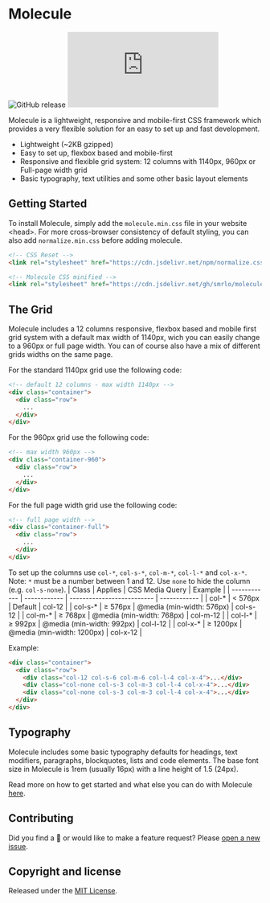 # Molecule
![GitHub release](https://img.shields.io/github/release/smrlo/molecule.svg)
![CSS gzip size](https://img.badgesize.io/smrlo/molecule/master/molecule.min.css?compression=gzip&label=CSS+gzip+size&style=flat)

Molecule is a lightweight, responsive and mobile-first CSS framework which provides a very flexible solution for an easy to set up and fast development.

- Lightweight (~2KB gzipped)
- Easy to set up, flexbox based and mobile-first
- Responsive and flexible grid system: 12 columns with 1140px, 960px or Full-page width grid
- Basic typography, text utilities and some other basic layout elements



## Getting Started
To install Molecule, simply add the `molecule.min.css` file in your website &lt;head&gt;. For more cross-browser consistency of default styling, you can also add `normalize.min.css` before adding molecule.

```html
<!-- CSS Reset -->
<link rel="stylesheet" href="https://cdn.jsdelivr.net/npm/normalize.css@8.0.1/normalize.min.css">

<!-- Molecule CSS minified -->
<link rel="stylesheet" href="https://cdn.jsdelivr.net/gh/smrlo/molecule/molecule.min.css">
```



## The Grid
Molecule includes a 12 columns responsive, flexbox based and mobile first grid system with a default max width of 1140px, wich you can easily change to a 960px or full page width. You can of course also have a mix of different grids widths on the same page.

For the standard 1140px grid use the following code:
```html
<!-- default 12 columns - max width 1140px -->
<div class="container">
  <div class="row">
    ...
  </div>
</div>
```

For the 960px grid use the following code:
```html
<!-- max width 960px -->
<div class="container-960">
  <div class="row">
    ...
  </div>
</div>
```

For the full page width grid use the following code:
```html
<!-- full page width -->
<div class="container-full">
  <div class="row">
    ...
  </div>
</div>
```

To set up the columns use `col-*`, `col-s-*`, `col-m-*`, `col-l-*` and `col-x-*`. Note: `*` must be a number between 1 and 12. Use `none` to hide the column (e.g. `col-s-none`).
| Class        | Applies      | CSS Media Query            | Example      |
| ------------ | ------------ | -------------------------- | ------------ |
| col-*        | < 576px      | Default                    | col-12       |
| col-s-*      | ≥ 576px      | @media (min-width: 576px)  | col-s-12     |
| col-m-*      | ≥ 768px      | @media (min-width: 768px)  | col-m-12     |
| col-l-*      | ≥ 992px      | @media (min-width: 992px)  | col-l-12     |
| col-x-*      | ≥ 1200px     | @media (min-width: 1200px) | col-x-12     |

Example:
```html
<div class="container">
  <div class="row">
    <div class="col-12 col-s-6 col-m-6 col-l-4 col-x-4">...</div>
    <div class="col-none col-s-3 col-m-3 col-l-4 col-x-4">...</div>
    <div class="col-none col-s-3 col-m-3 col-l-4 col-x-4">...</div>
  </div>
</div>
```


## Typography
Molecule includes some basic typography defaults for headings, text modifiers, paragraphs, blockquotes, lists and code elements. The base font size in Molecule is 1rem (usually 16px) with a line height of 1.5 (24px).

Read more on how to get started and what else you can do with Molecule [here](https://smrlo.github.io/molecule).



## Contributing
Did you find a &#x1f41e; or would like to make a feature request? Please [open a new issue](https://github.com/smrlo/molecule/issues).



## Copyright and license
Released under the [MIT License](https://github.com/smrlo/molecule/blob/master/LICENSE).
